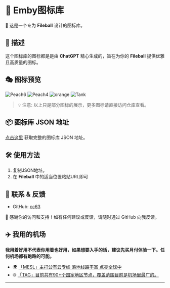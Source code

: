 # 🎨 Emby图标库

🌟 这是一个专为 **Fileball** 设计的图标库。

## 🚀 描述
这个图标库的图标都是是由 **ChatGPT** 精心生成的，旨在为你的 **Fileball** 提供优雅且高质量的图标。

## 🎭 图标预览

![Peach6](https://raw.githubusercontent.com/cc63/Fileball/main/icons/Peach6.png)
![Peach4](https://raw.githubusercontent.com/cc63/Fileball/main/icons/Peach4.png)
![orange](https://raw.githubusercontent.com/cc63/Fileball/main/icons/Orange3.png)
![Tank](https://raw.githubusercontent.com/cc63/Fileball/main/icons/Tank3.png)

> 💡 注意: 以上只是部分图标的展示，更多图标请直接访问仓库查看。

## 📦 图标库 JSON 地址
[点击这里](https://raw.githubusercontent.com/cc63/Fileball/main/icons.json) 获取完整的图标库 JSON 地址。

## 🛠 使用方法
1. 复制JSON地址。
2. 在 **Fileball** 中的适当位置粘贴URL即可

## 💼 联系 & 反馈
- GitHub: [cc63](https://github.com/cc63)

🙌 感谢你的访问和支持！如有任何建议或反馈，请随时通过 GitHub 向我反馈。

## ✈️ 我用的机场

**我用着好用不代表你用着也好用，如果想要入手的话，建议先买月付体验一下。任何机场都有跑路的可能。**

- 🌍 [「MESL」主打公有云专线 落地线路丰富 点亮全球中](https://in.mesl.cloud/#/register?code=YiKXC8T0)
- 🌐 [「TAG」目前共有90+个国家地区节点，覆盖范围目前是机场里最广的。](https://tagss01.pro/#/auth/xfm2jXlF)

---

